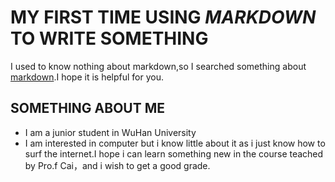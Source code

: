 # **MY FIRST TIME USING *MARKDOWN* TO WRITE SOMETHING**
I used to know nothing about markdown,so I searched something about [markdown](http://www.jianshu.com/p/1e402922ee32/).I hope it is helpful for you.
## SOMETHING ABOUT ME
* I am a junior student in WuHan University
* I am interested in computer but i know little about it as i just know how to surf the internet.I hope i can learn something new in the course teached by Pro.f Cai，and i wish to get a good grade.
